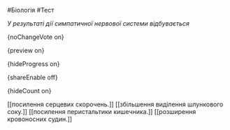 #Біологія #Тест

*У результаті дії симпатичної нервової системи відбувається*

{noChangeVote on}

{preview on}

{hideProgress on}

{shareEnable off}

{hideCount on}

[[посилення серцевих скорочень.]]
[[збільшення виділення шлункового соку.]]
[[посилення перистальтики кишечника.]]
[[розширення кровоносних судин.]]
